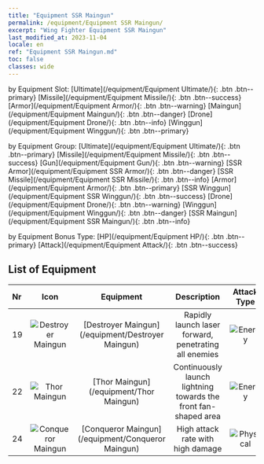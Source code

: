 ```yaml
---
title: "Equipment SSR Maingun"
permalink: /equipment/Equipment SSR Maingun/
excerpt: "Wing Fighter Equipment SSR Maingun"
last_modified_at: 2023-11-04
locale: en
ref: "Equipment SSR Maingun.md"
toc: false
classes: wide
---
```


  by Equipment Slot:  [Ultimate](/equipment/Equipment Ultimate/){: .btn .btn--primary}   [Missile](/equipment/Equipment Missile/){: .btn .btn--success}   [Armor](/equipment/Equipment Armor/){: .btn .btn--warning}   [Maingun](/equipment/Equipment Maingun/){: .btn .btn--danger}   [Drone](/equipment/Equipment Drone/){: .btn .btn--info}   [Winggun](/equipment/Equipment Winggun/){: .btn .btn--primary} 

  by Equipment Group:  [Ultimate](/equipment/Equipment Ultimate/){: .btn .btn--primary}   [Missile](/equipment/Equipment Missile/){: .btn .btn--success}   [Gun](/equipment/Equipment Gun/){: .btn .btn--warning}   [SSR Armor](/equipment/Equipment SSR Armor/){: .btn .btn--danger}   [SSR Missile](/equipment/Equipment SSR Missile/){: .btn .btn--info}   [Armor](/equipment/Equipment Armor/){: .btn .btn--primary}   [SSR Winggun](/equipment/Equipment SSR Winggun/){: .btn .btn--success}   [Drone](/equipment/Equipment Drone/){: .btn .btn--warning}   [Winggun](/equipment/Equipment Winggun/){: .btn .btn--danger}   [SSR Maingun](/equipment/Equipment SSR Maingun/){: .btn .btn--info} 

  by Equipment Bonus Type:  [HP](/equipment/Equipment HP/){: .btn .btn--primary}   [Attack](/equipment/Equipment Attack/){: .btn .btn--success} 

## List of Equipment

  |  Nr | Icon |      Equipment        |   Description   | Attack Type |
  |:----|:----:|:---------------:|:---------------:|:---:|
  | 19 | ![Destroyer Maingun](/images/equipment/zhupao8_p.png) | [Destroyer Maingun](/equipment/Destroyer Maingun) | Rapidly launch laser forward, penetrating all enemies | ![Energy](/images/common_sx_icon8.png) | 
  | 22 | ![Thor Maingun](/images/equipment/zhupao7_p.png) | [Thor Maingun](/equipment/Thor Maingun) | Continuously launch lightning towards the front fan-shaped area | ![Energy](/images/common_sx_icon8.png) | 
  | 24 | ![Conqueror Maingun](/images/equipment/zhupao6_p.png) | [Conqueror Maingun](/equipment/Conqueror Maingun) | High attack rate with high damage | ![Physical](/images/common_sx_icon9.png) | 
